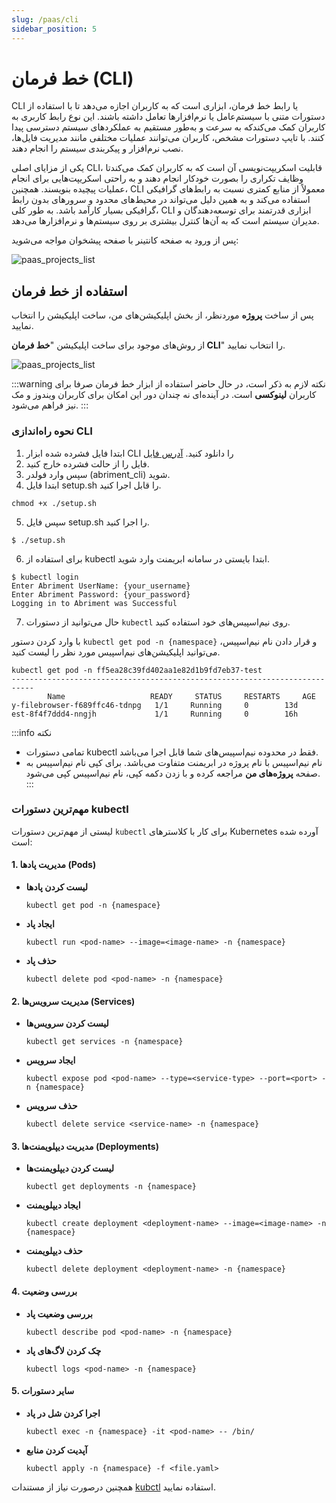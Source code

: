```yaml
---
slug: /paas/cli
sidebar_position: 5
---
```



# خط فرمان (CLI) 


CLI یا رابط خط فرمان، ابزاری است که به کاربران اجازه می‌دهد تا با استفاده از دستورات متنی با سیستم‌عامل یا نرم‌افزارها تعامل داشته باشند. این نوع رابط کاربری به کاربران کمک می‌کندکه به سرعت و به‌طور مستقیم به عملکردهای سیستم دسترسی پیدا کنند. با تایپ دستورات مشخص، کاربران می‌توانند عملیات مختلفی مانند مدیریت فایل‌ها، نصب نرم‌افزار و پیکربندی سیستم را انجام دهند. 

یکی از مزایای اصلی CLI، قابلیت اسکریپت‌نویسی آن است که به کاربران کمک می‌کندتا وظایف تکراری را بصورت خودکار انجام دهند و به راحتی اسکریپت‌هایی برای انجام عملیات پیچیده بنویسند. همچنین، CLI معمولاً از منابع کمتری نسبت به رابط‌های گرافیکی استفاده می‌کند و به همین دلیل می‌تواند در محیط‌های محدود و سرورهای بدون رابط گرافیکی بسیار کارآمد باشد. به طور کلی، CLI ابزاری قدرتمند برای توسعه‌دهندگان و مدیران سیستم است که به آن‌ها کنترل بیشتری بر روی سیستم‌ها و نرم‌افزارها می‌دهد.



پس از ورود به صفحه کانتینر با صفحه پیشخوان مواجه می‌شوید:

![paas_projects_list](/img/container/paas_projects_list.png)

## استفاده از خط فرمان
پس از ساخت **پروژه** موردنظر، از بخش اپلیکیشن‌های من، ساخت اپلیکیشن را انتخاب نمایید.

از روش‌های موجود برای ساخت اپلیکیشن "**خط فرمان CLI**" را انتخاب نمایید.

![paas_projects_list](/img/container/paas-10.png)

:::warning نکته
لازم به ذکر است، در حال حاضر استفاده از ابزار خط فرمان صرفا برای کاربران **لینوکسی** است. در آینده‌ای نه چندان دور این امکان برای کاربران ویندوز و مک نیز فراهم می‌شود.
:::

### نحوه راه‌اندازی CLI

1. ابتدا فایل فشرده شده ابزار CLI را دانلود کنید.
[آدرس فایل](https://backend.abriment.com/static/paas/cli/abriment-paas-cli.zip)
2. فایل را از حالت فشرده خارج کنید.
3. سپس وارد فولدر (abriment_cli) شوید.
4. ابتدا فایل setup.sh را قابل اجرا کنید.

```
chmod +x ./setup.sh
```
5. سپس فایل setup.sh را اجرا کنید.

```
$ ./setup.sh
```
6. برای استفاده از kubectl ابتدا بایستی در سامانه ابریمنت وارد شوید.

```
$ kubectl login
Enter Abriment UserName: {your_username}
Enter Abriment Password: {your_password}
Logging in to Abriment was Successful
```
7. حال می‌توانید از دستورات `kubectl` روی نیم‌اسپیس‌های خود استفاده کنید.

با وارد کردن دستور `kubectl get pod -n {namespace}` و قرار دادن نام نیم‌اسپیس، می‌توانید اپلیکیشن‌های نیم‌اسپیس مورد نظر را لیست کنید.

```
kubectl get pod -n ff5ea28c39fd402aa1e82d1b9fd7eb37-test 
---------------------------------------------------------------------------
        Name	               READY     STATUS	    RESTARTS	 AGE
y-filebrowser-f689ffc46-tdnpg	1/1 	Running 	0        13d
est-8f4f7ddd4-nngjh             1/1 	Running 	0   	 16h
```

:::info نکته
- تمامی دستورات kubectl فقط در محدوده نیم‌اسپیس‌های شما قابل اجرا می‌باشد.
- نام نیم‌اسپیس با نام پروژه در ابریمنت متفاوت می‌باشد. برای کپی نام نیم‌اسپیس به صفحه **پروژه‌های من** مراجعه کرده و با زدن دکمه کپی، نام نیم‌اسپیس کپی می‌شود. 
:::

### مهم‌ترین دستورات kubectl
 لیستی از مهم‌ترین دستورات `kubectl` برای کار با کلاسترهای Kubernetes آورده شده است:

#### 1. مدیریت پادها (Pods)
- **لیست کردن پادها**
  ```
  kubectl get pod -n {namespace}
  ```

- **ایجاد پاد**
  ```
  kubectl run <pod-name> --image=<image-name> -n {namespace}
  ```

- **حذف پاد**
  ```
  kubectl delete pod <pod-name> -n {namespace}
  ```

#### 2. مدیریت سرویس‌ها (Services)
- **لیست کردن سرویس‌ها**
  ``` 
  kubectl get services -n {namespace}
  ```

- **ایجاد سرویس**
  ``` 
  kubectl expose pod <pod-name> --type=<service-type> --port=<port> -n {namespace}
  ```

- **حذف سرویس**
  ``` 
  kubectl delete service <service-name> -n {namespace}
  ```

#### 3. مدیریت دیپلویمنت‌ها (Deployments)
- **لیست کردن دیپلویمنت‌ها**
  ``` 
  kubectl get deployments -n {namespace}
  ```

- **ایجاد دیپلویمنت**
  ``` 
  kubectl create deployment <deployment-name> --image=<image-name> -n {namespace}
  ```

- **حذف دیپلویمنت**
  ``` 
  kubectl delete deployment <deployment-name> -n {namespace}
  ```

#### 4. بررسی وضعیت
- **بررسی وضعیت پاد**
  ``` 
  kubectl describe pod <pod-name> -n {namespace}
  ```

- **چک کردن لاگ‌های پاد**
  ``` 
  kubectl logs <pod-name> -n {namespace}
  ```

#### 5. سایر دستورات
- **اجرا کردن شل در پاد**
  ``` 
  kubectl exec -n {namespace} -it <pod-name> -- /bin/ 
  ```

- **آپدیت کردن منابع**
  ``` 
  kubectl apply -n {namespace} -f <file.yaml>
  ```



همچنین درصورت نیاز از مستندات [kubctl](https://kubernetes.io/docs/reference/kubectl) استفاده نمایید.
